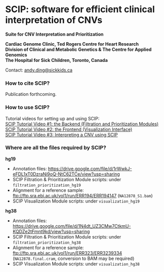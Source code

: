 # SCIP: software for efficient clinical interpretation of CNVs
**Suite for CNV Interpretation and Prioritization**

**Cardiac Genome Clinic, Ted Rogers Centre for Heart Research<br>
Division of Clinical and Metabolic Genetics & The Centre for Applied Genomics<br>
The Hospital for Sick Children, Toronto, Canada**

Contact: andy.ding@sickkids.ca

### How to cite SCIP?
Publication forthcoming.

### How to use SCIP?
Tutorial videos for setting up and using SCIP:<br>
<a href='https://www.youtube.com/watch?v=euD-TETqIas' target='_blank'>SCIP Tutorial Video #1: the Backend (Filtration and Prioritization Modules)</a><br>
<a href='https://www.youtube.com/watch?v=FBKKrtifnfY' target='_blank'>SCIP Tutorial Video #2: the Frontend (Visualization Interface)</a><br>
<a href='https://www.youtube.com/watch?v=YAmbV1qCzv0' target='_blank'>SCIP Tutorial Video #3: Interpreting a CNV using SCIP</a><br>

### Where are all the files required by SCIP?
**hg19**
- Annotation files: https://drive.google.com/file/d/1rWwkJ-eFDL1xT0DzraNi9oQ-NtC62TCe/view?usp=sharing
- SCIP Filtration & Prioritization Module scripts: under `filtration_prioritization_hg19`
- Alignment for a reference sample: ftp://ftp.sra.ebi.ac.uk/vol1/run/ERR194/ERR194147 (`NA12878_S1.bam`)
- SCIP Visualization Module scripts: under `visualization_hg19`

**hg38**
- Annotation files: https://drive.google.com/file/d/1N4dt_UZ3CMw7CtkmU-KQDZe2tFmnt9kd/view?usp=sharing
- SCIP Filtration & Prioritization Module scripts: under `filtration_prioritization_hg38`
- Alignment for a reference sample: ftp://ftp.sra.ebi.ac.uk/vol1/run/ERR323/ERR3239334 (`NA12878.final.cram`, conversion to BAM may be required)
- SCIP Visualization Module scripts: under `visualization_hg38`
